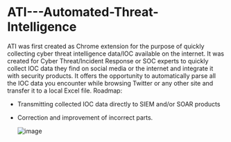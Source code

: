 # ATI---Automated-Threat-Intelligence
ATI was first created as Chrome extension for the purpose of quickly collecting cyber threat intelligence data/IOC available on the internet. It was created for Cyber Threat/Incident Response or SOC experts to quickly collect IOC data they find on social media or the internet and integrate it with security products.
It offers the opportunity to automatically parse all the IOC data you encounter while browsing Twitter or any other site and transfer it to a local Excel file.
Roadmap:
* Transmitting collected IOC data directly to SIEM and/or SOAR products
* Correction and improvement of incorrect parts.

  ![image](https://github.com/secwin/ATI---Automated-Threat-Intelligence/assets/46894712/5ce3095b-b6dc-4d73-baea-5ac3bd6e7f29)
